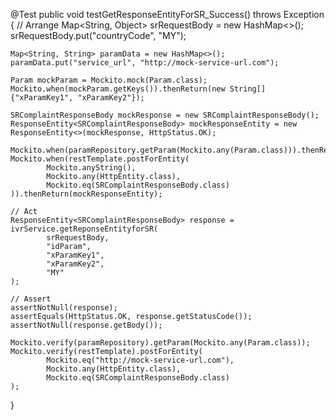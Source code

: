@Test
public void testGetResponseEntityForSR_Success() throws Exception {
    // Arrange
    Map<String, Object> srRequestBody = new HashMap<>();
    srRequestBody.put("countryCode", "MY");

    Map<String, String> paramData = new HashMap<>();
    paramData.put("service_url", "http://mock-service-url.com");

    Param mockParam = Mockito.mock(Param.class);
    Mockito.when(mockParam.getKeys()).thenReturn(new String[]{"xParamKey1", "xParamKey2"});

    SRComplaintResponseBody mockResponse = new SRComplaintResponseBody();
    ResponseEntity<SRComplaintResponseBody> mockResponseEntity = new ResponseEntity<>(mockResponse, HttpStatus.OK);

    Mockito.when(paramRepository.getParam(Mockito.any(Param.class))).thenReturn(mockParam);
    Mockito.when(restTemplate.postForEntity(
            Mockito.anyString(),
            Mockito.any(HttpEntity.class),
            Mockito.eq(SRComplaintResponseBody.class)
    )).thenReturn(mockResponseEntity);

    // Act
    ResponseEntity<SRComplaintResponseBody> response = ivrService.getReponseEntityforSR(
            srRequestBody,
            "idParam",
            "xParamKey1",
            "xParamKey2",
            "MY"
    );

    // Assert
    assertNotNull(response);
    assertEquals(HttpStatus.OK, response.getStatusCode());
    assertNotNull(response.getBody());

    Mockito.verify(paramRepository).getParam(Mockito.any(Param.class));
    Mockito.verify(restTemplate).postForEntity(
            Mockito.eq("http://mock-service-url.com"),
            Mockito.any(HttpEntity.class),
            Mockito.eq(SRComplaintResponseBody.class)
    );
}
